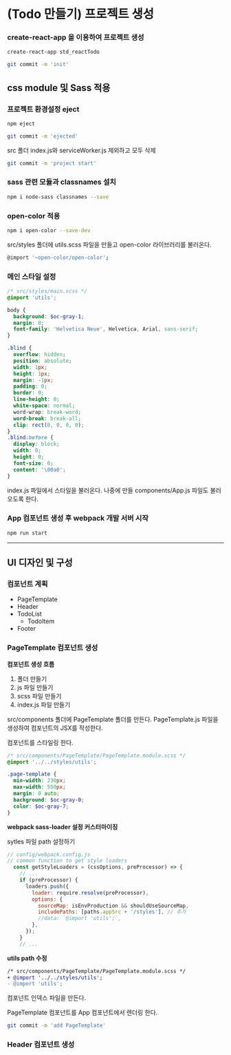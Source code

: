 # (Todo 만들기) 프로젝트 생성

### create-react-app 을 이용하여 프로젝트 생성

```bash
create-react-app std_reactTodo
```

```bash
git commit -m 'init'
```

## css module 및 Sass 적용

### 프로젝트 환경설정 eject

```bash
npm eject
```

```bash
git commit -m 'ejected'
```

src 폴더 index.js와 serviceWorker.js 제외하고 모두 삭제

```bash
git commit -m 'project start'
```

### sass 관련 모듈과 classnames 설치

```bash
npm i node-sass classnames --save
```

### open-color 적용

```bash
npm i open-color --save-dev
```

src/styles 폴더에 utils.scss 파일을 만들고 open-color 라이브러리를 불러온다.

```bash
@import '~open-color/open-color';
```

### 메인 스타일 설정

```scss
/* src/styles/main.scss */
@import 'utils';

body {
  background: $oc-gray-1;
  margin: 0;
  font-family: 'Helvetica Neue', Helvetica, Arial, sans-serif;
}

.blind {
  overflow: hidden;
  position: absolute;
  width: 1px;
  height: 1px;
  margin: -1px;
  padding: 0;
  border: 0;
  line-height: 0;
  white-space: normal;
  word-wrap: break-word;
  word-break: break-all;
  clip: rect(0, 0, 0, 0);
}
.blind:before {
  display: block;
  width: 0;
  height: 0;
  font-size: 0;
  content: '\00a0';
}
```

index.js 파일에서 스타일을 불러온다. 나중에 만들 components/App.js 파일도 불러오도록 한다.

### App 컴포넌트 생성 후 webpack 개발 서버 시작

```bash
npm run start
```

*****

## UI 디자인 및 구성

### 컴포넌트 계획

- PageTemplate
- Header
- TodoList
    + TodoItem
- Footer

### PageTemplate 컴포넌트 생성

**컴포넌트 생성 흐름**

1. 폴더 만들기
2. js 파일 만들기
3. scss 파일 만들기
4. index.js 파일 만들기

src/components 폴더에 PageTemplate 폴더를 만든다. PageTemplate.js 파일을 생성하여 컴포넌트의 JSX를 작성한다.

컴포넌트를 스타일링 한다.

```scss
/* src/components/PageTemplate/PageTemplate.module.scss */
@import '../../styles/utils';

.page-template {
  min-width: 230px;
  max-width: 550px;
  margin: 0 auto;
  background: $oc-gray-0;
  color: $oc-gray-7;
}
```

**webpack sass-loader 설정 커스터마이징**

sytles 파일 path 설정하기

```js
// config/webpack.config.js
// common function to get style loaders
  const getStyleLoaders = (cssOptions, preProcessor) => {
    // ...
    if (preProcessor) {
      loaders.push({
        loader: require.resolve(preProcessor),
        options: {
          sourceMap: isEnvProduction && shouldUseSourceMap,
          includePaths: [paths.appSrc + '/styles'], // 추가
          //data: `@import 'utils';`,
        },
      });
    }
    // ...
```

**utils path 수정**

```diff
/* src/components/PageTemplate/PageTemplate.module.scss */
+ @import '../../styles/utils';
- @import 'utils';
```

컴포넌트 인덱스 파일을 만든다.

PageTemplate 컴포넌트를 App 컴포넌트에서 렌더링 한다.

```bash
git commit -m 'add PageTemplate'
```

### Header 컴포넌트 생성
